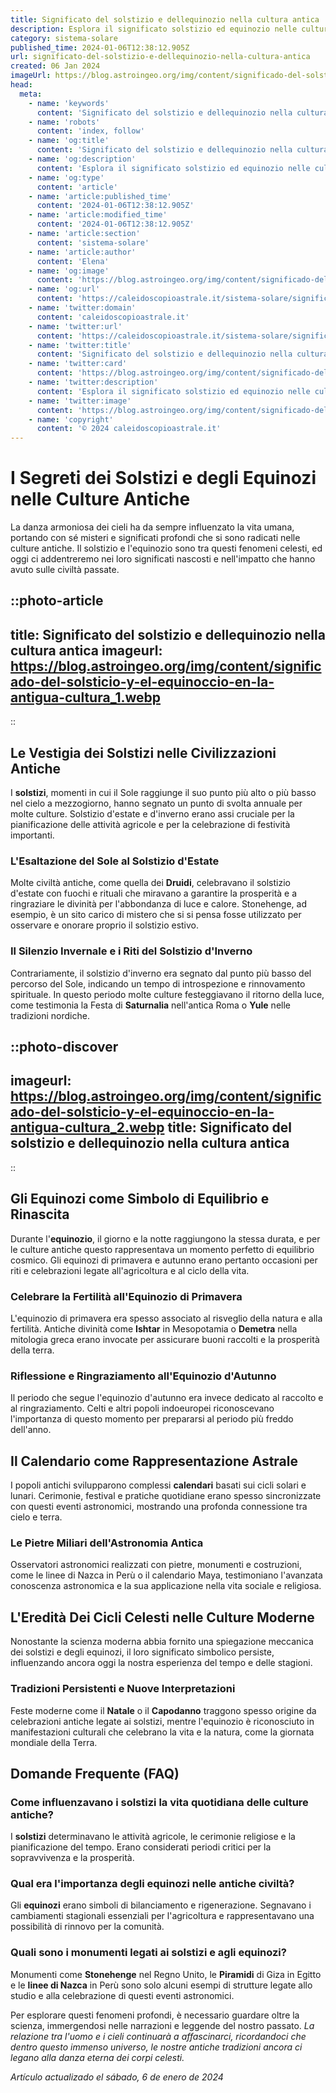 ```yaml
---
title: Significato del solstizio e dellequinozio nella cultura antica
description: Esplora il significato solstizio ed equinozio nelle culture antiche. Scopri tradizioni e misteri celati dietro questi eventi celesti.
category: sistema-solare
published_time: 2024-01-06T12:38:12.905Z
url: significato-del-solstizio-e-dellequinozio-nella-cultura-antica
created: 06 Jan 2024
imageUrl: https://blog.astroingeo.org/img/content/significado-del-solsticio-y-el-equinoccio-en-la-antigua-cultura_1.webp
head:
  meta:
    - name: 'keywords'
      content: 'Significato del solstizio e dellequinozio nella cultura antica'
    - name: 'robots'
      content: 'index, follow'
    - name: 'og:title'
      content: 'Significato del solstizio e dellequinozio nella cultura antica'
    - name: 'og:description'
      content: 'Esplora il significato solstizio ed equinozio nelle culture antiche. Scopri tradizioni e misteri celati dietro questi eventi celesti.'
    - name: 'og:type'
      content: 'article'
    - name: 'article:published_time'
      content: '2024-01-06T12:38:12.905Z'
    - name: 'article:modified_time'
      content: '2024-01-06T12:38:12.905Z'
    - name: 'article:section'
      content: 'sistema-solare'
    - name: 'article:author'
      content: 'Elena'
    - name: 'og:image'
      content: 'https://blog.astroingeo.org/img/content/significado-del-solsticio-y-el-equinoccio-en-la-antigua-cultura_1.webp'
    - name: 'og:url'
      content: 'https://caleidoscopioastrale.it/sistema-solare/significato-del-solstizio-e-dellequinozio-nella-cultura-antica'
    - name: 'twitter:domain'
      content: 'caleidoscopioastrale.it'
    - name: 'twitter:url'
      content: 'https://caleidoscopioastrale.it/sistema-solare/significato-del-solstizio-e-dellequinozio-nella-cultura-antica'
    - name: 'twitter:title'
      content: 'Significato del solstizio e dellequinozio nella cultura antica'
    - name: 'twitter:card'
      content: 'https://blog.astroingeo.org/img/content/significado-del-solsticio-y-el-equinoccio-en-la-antigua-cultura_1.webp'
    - name: 'twitter:description'
      content: 'Esplora il significato solstizio ed equinozio nelle culture antiche. Scopri tradizioni e misteri celati dietro questi eventi celesti.'
    - name: 'twitter:image'
      content: 'https://blog.astroingeo.org/img/content/significado-del-solsticio-y-el-equinoccio-en-la-antigua-cultura_1.webp'
    - name: 'copyright'
      content: '© 2024 caleidoscopioastrale.it'
---
```

# I Segreti dei Solstizi e degli Equinozi nelle Culture Antiche

La danza armoniosa dei cieli ha da sempre influenzato la vita umana, portando con sé misteri e significati profondi che si sono radicati nelle culture antiche. Il solstizio e l'equinozio sono tra questi fenomeni celesti, ed oggi ci addentreremo nei loro significati nascosti e nell'impatto che hanno avuto sulle civiltà passate.

::photo-article
---
title: Significato del solstizio e dellequinozio nella cultura antica
imageurl: https://blog.astroingeo.org/img/content/significado-del-solsticio-y-el-equinoccio-en-la-antigua-cultura_1.webp
---
::

## Le Vestigia dei Solstizi nelle Civilizzazioni Antiche

I **solstizi**, momenti in cui il Sole raggiunge il suo punto più alto o più basso nel cielo a mezzogiorno, hanno segnato un punto di svolta annuale per molte culture. Solstizio d'estate e d'inverno erano assi cruciale per la pianificazione delle attività agricole e per la celebrazione di festività importanti.

### L'Esaltazione del Sole al Solstizio d'Estate

Molte civiltà antiche, come quella dei **Druidi**, celebravano il solstizio d'estate con fuochi e rituali che miravano a garantire la prosperità e a ringraziare le divinità per l'abbondanza di luce e calore. Stonehenge, ad esempio, è un sito carico di mistero che si si pensa fosse utilizzato per osservare e onorare proprio il solstizio estivo.

### Il Silenzio Invernale e i Riti del Solstizio d'Inverno

Contrariamente, il solstizio d'inverno era segnato dal punto più basso del percorso del Sole, indicando un tempo di introspezione e rinnovamento spirituale. In questo periodo molte culture festeggiavano il ritorno della luce, come testimonia la Festa di **Saturnalia** nell'antica Roma o **Yule** nelle tradizioni nordiche.

::photo-discover
---
imageurl: https://blog.astroingeo.org/img/content/significado-del-solsticio-y-el-equinoccio-en-la-antigua-cultura_2.webp
title: Significato del solstizio e dellequinozio nella cultura antica
---
::

## Gli Equinozi come Simbolo di Equilibrio e Rinascita

Durante l'**equinozio**, il giorno e la notte raggiungono la stessa durata, e per le culture antiche questo rappresentava un momento perfetto di equilibrio cosmico. Gli equinozi di primavera e autunno erano pertanto occasioni per riti e celebrazioni legate all'agricoltura e al ciclo della vita.

### Celebrare la Fertilità all'Equinozio di Primavera

L'equinozio di primavera era spesso associato al risveglio della natura e alla fertilità. Antiche divinità come **Ishtar** in Mesopotamia o **Demetra** nella mitologia greca erano invocate per assicurare buoni raccolti e la prosperità della terra.

### Riflessione e Ringraziamento all'Equinozio d'Autunno

Il periodo che segue l'equinozio d'autunno era invece dedicato al raccolto e al ringraziamento. Celti e altri popoli indoeuropei riconoscevano l'importanza di questo momento per prepararsi al periodo più freddo dell'anno.

## Il Calendario come Rappresentazione Astrale

I popoli antichi svilupparono complessi **calendari** basati sui cicli solari e lunari. Cerimonie, festival e pratiche quotidiane erano spesso sincronizzate con questi eventi astronomici, mostrando una profonda connessione tra cielo e terra.

### Le Pietre Miliari dell'Astronomia Antica

Osservatori astronomici realizzati con pietre, monumenti e costruzioni, come le linee di Nazca in Perù o il calendario Maya, testimoniano l'avanzata conoscenza astronomica e la sua applicazione nella vita sociale e religiosa.

## L'Eredità Dei Cicli Celesti nelle Culture Moderne

Nonostante la scienza moderna abbia fornito una spiegazione meccanica dei solstizi e degli equinozi, il loro significato simbolico persiste, influenzando ancora oggi la nostra esperienza del tempo e delle stagioni.

### Tradizioni Persistenti e Nuove Interpretazioni

Feste moderne come il **Natale** o il **Capodanno** traggono spesso origine da celebrazioni antiche legate ai solstizi, mentre l'equinozio è riconosciuto in manifestazioni culturali che celebrano la vita e la natura, come la giornata mondiale della Terra.

## Domande Frequente (FAQ)

### Come influenzavano i solstizi la vita quotidiana delle culture antiche?

I **solstizi** determinavano le attività agricole, le cerimonie religiose e la pianificazione del tempo. Erano considerati periodi critici per la sopravvivenza e la prosperità.

### Qual era l'importanza degli equinozi nelle antiche civiltà?

Gli **equinozi** erano simboli di bilanciamento e rigenerazione. Segnavano i cambiamenti stagionali essenziali per l'agricoltura e rappresentavano una possibilità di rinnovo per la comunità.

### Quali sono i monumenti legati ai solstizi e agli equinozi?

Monumenti come **Stonehenge** nel Regno Unito, le **Piramidi** di Giza in Egitto e le **linee di Nazca** in Perù sono solo alcuni esempi di strutture legate allo studio e alla celebrazione di questi eventi astronomici.

Per esplorare questi fenomeni profondi, è necessario guardare oltre la scienza, immergendosi nelle narrazioni e leggende del nostro passato. *La relazione tra l'uomo e i cieli continuarà a affascinarci, ricordandoci che dentro questo immenso universo, le nostre antiche tradizioni ancora ci legano alla danza eterna dei corpi celesti.*

_Artículo actualizado el sábado, 6 de enero de 2024_